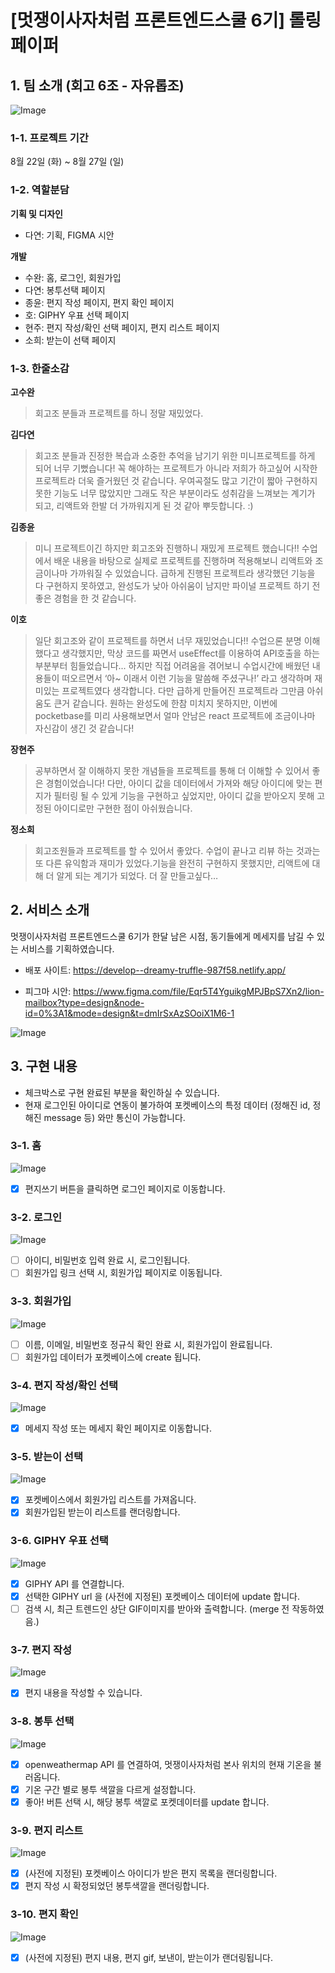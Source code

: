 # [멋쟁이사자처럼 프론트엔드스쿨 6기] 롤링페이퍼

## 1. 팀 소개 (회고 6조 - 자유롭조)

![Image](https://github.com/dani-day/git-test/assets/134567470/c737cf96-77f5-4d63-96f7-78aa67d62afd)

### 1-1. 프로젝트 기간

8월 22일 (화) ~ 8월 27일 (일)

### 1-2. 역할분담

**기획 및 디자인**

- 다연: 기획, FIGMA 시안

**개발**

- 수완: 홈, 로그인, 회원가입
- 다연: 봉투선택 페이지
- 종윤: 편지 작성 페이지, 편지 확인 페이지
- 호: GIPHY 우표 선택 페이지
- 현주: 편지 작성/확인 선택 페이지, 편지 리스트 페이지
- 소희: 받는이 선택 페이지

### 1-3. 한줄소감

**고수완**

> 회고조 분들과 프로젝트를 하니 정말 재밌었다.

**김다연**

> 회고조 분들과 진정한 복습과 소중한 추억을 남기기 위한 미니프로젝트를 하게 되어 너무 기뻤습니다! 꼭 해야하는 프로젝트가 아니라 저희가 하고싶어 시작한 프로젝트라 더욱 즐거웠던 것 같습니다. 우여곡절도 많고 기간이 짧아 구현하지 못한 기능도 너무 많았지만 그래도 작은 부분이라도 성취감을 느껴보는 계기가 되고, 리액트와 한발 더 가까워지게 된 것 같아 뿌듯합니다. :)

**김종윤**

> 미니 프로젝트이긴 하지만 회고조와 진행하니 재밌게 프로젝트 했습니다!! 수업에서 배운 내용을 바탕으로 실제로 프로젝트를 진행하며 적용해보니 리액트와 조금이나마 가까워질 수 있었습니다. 급하게 진행된 프로젝트라 생각했던 기능을 다 구현하지 못하였고, 완성도가 낮아 아쉬움이 남지만 파이널 프로젝트 하기 전 좋은 경험을 한 것 같습니다.

**이호**

> 일단 회고조와 같이 프로젝트를 하면서 너무 재밌었습니다!! 수업으론 분명 이해했다고 생각했지만, 막상 코드를 짜면서 useEffect를 이용하여 API호출을 하는 부분부터 힘들었습니다... 하지만 직접 어려움을 겪어보니 수업시간에 배웠던 내용들이 떠오르면서 ‘아~ 이래서 이런 기능을 말씀해 주셨구나!’ 라고 생각하며 재미있는 프로젝트였다 생각합니다. 다만 급하게 만들어진 프로젝트라 그만큼 아쉬움도 큰거 같습니다. 원하는 완성도에 한참 미치지 못하지만, 이번에 pocketbase를 미리 사용해보면서 얼마 안남은 react 프로젝트에 조금이나마 자신감이 생긴 것 같습니다!

**장현주**

> 공부하면서 잘 이해하지 못한 개념들을 프로젝트를 통해 더 이해할 수 있어서 좋은 경험이었습니다! 다만, 아이디 값을 데이터에서 가져와 해당 아이디에 맞는 편지가 필터링 될 수 있게 기능을 구현하고 싶었지만, 아이디 값을 받아오지 못해 고정된 아이디로만 구현한 점이 아쉬웠습니다.

**정소희**

> 회고조원들과 프로젝트를 할 수 있어서 좋았다. 수업이 끝나고 리뷰 하는 것과는 또 다른 유익함과 재미가 있었다.기능을 완전히 구현하지 못했지만, 리액트에 대해 더 알게 되는 계기가 되었다. 더 잘 만들고싶다…

## 2. 서비스 소개

멋쟁이사자처럼 프론트엔드스쿨 6기가 한달 남은 시점, 동기들에게 메세지를 남길 수 있는 서비스를 기획하였습니다.

- 배포 사이트: https://develop--dreamy-truffle-987f58.netlify.app/

- 피그마 시안: https://www.figma.com/file/Eqr5T4YguikgMPJBpS7Xn2/lion-mailbox?type=design&node-id=0%3A1&mode=design&t=dmIrSxAzSOoiX1M6-1

![Image](https://github.com/dani-day/git-test/assets/134567470/bfcf0052-2427-411a-b277-ce5a763f037d)

## 3. 구현 내용

- 체크박스로 구현 완료된 부분을 확인하실 수 있습니다.
- 현재 로그인된 아이디로 연동이 불가하여 포켓베이스의 특정 데이터 (정해진 id, 정해진 message 등) 와만 통신이 가능합니다.

### 3-1. 홈

![Image](https://github.com/dani-day/git-test/assets/134567470/e9e4f18a-054f-43dd-987c-8d254fdfb161)

- [x] 편지쓰기 버튼을 클릭하면 로그인 페이지로 이동합니다.

### 3-2. 로그인

![Image](https://github.com/dani-day/git-test/assets/134567470/8467e887-77a3-4884-bad1-2256ddf88cf3)

- [ ] 아이디, 비밀번호 입력 완료 시, 로그인됩니다.
- [ ] 회원가입 링크 선택 시, 회원가입 페이지로 이동됩니다.

### 3-3. 회원가입

![Image](https://github.com/dani-day/git-test/assets/134567470/51e0c4a9-b2c9-499c-98e0-bb52e539a6bb)

- [ ] 이름, 이메일, 비밀번호 정규식 확인 완료 시, 회원가입이 완료됩니다.
- [ ] 회원가입 데이터가 포켓베이스에 create 됩니다.

### 3-4. 편지 작성/확인 선택

![Image](https://github.com/dani-day/git-test/assets/134567470/9c631531-2676-4e97-9ce8-f1a9ab39f4cf)

- [x] 메세지 작성 또는 메세지 확인 페이지로 이동합니다.

### 3-5. 받는이 선택

![Image](https://github.com/dani-day/git-test/assets/134567470/76bcb4f6-fb42-4214-9dcb-ca38830e91ca)

- [x] 포켓베이스에서 회원가입 리스트를 가져옵니다.
- [x] 회원가입된 받는이 리스트를 랜더링합니다.

### 3-6. GIPHY 우표 선택

![Image](https://github.com/dani-day/git-test/assets/134567470/b6b9a89c-1d47-49fe-847a-9ceedfdfb70c)

- [x] GIPHY API 를 연결합니다.
- [x] 선택한 GIPHY url 을 (사전에 지정된) 포켓베이스 데이터에 update 합니다.
- [ ] 검색 시, 최근 트렌드인 상단 GIF이미지를 받아와 출력합니다. (merge 전 작동하였음.)

### 3-7. 편지 작성

![Image](https://github.com/dani-day/git-test/assets/134567470/ae5743a9-94db-4e26-9127-a5e0fa5e4afc)

- [x] 편지 내용을 작성할 수 있습니다.

### 3-8. 봉투 선택

![Image](https://github.com/dani-day/git-test/assets/134567470/1df14424-24b8-4173-a618-7e8c273ede59)

- [x] openweathermap API 를 연결하여, 멋쟁이사자처럼 본사 위치의 현재 기온을 불러옵니다.
- [x] 기온 구간 별로 봉투 색깔을 다르게 설정합니다.
- [x] 좋아! 버튼 선택 시, 해당 봉투 색깔로 포켓데이터를 update 합니다.

### 3-9. 편지 리스트

![Image](https://github.com/dani-day/git-test/assets/134567470/5da6a0d6-db19-48fb-ba2e-a05694a2fbeb)

- [x] (사전에 지정된) 포켓베이스 아이디가 받은 편지 목록을 랜더링합니다.
- [x] 편지 작성 시 확정되었던 봉투색깔을 랜더링합니다.

### 3-10. 편지 확인

![Image](https://github.com/dani-day/git-test/assets/134567470/f0b70178-27f6-4d69-8a29-eda3fa30dc62)

- [x] (사전에 지정된) 편지 내용, 편지 gif, 보낸이, 받는이가 랜더링됩니다.
